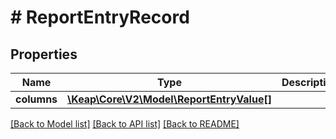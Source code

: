 # # ReportEntryRecord

## Properties

Name | Type | Description | Notes
------------ | ------------- | ------------- | -------------
**columns** | [**\Keap\Core\V2\Model\ReportEntryValue[]**](ReportEntryValue.md) |  | [optional]

[[Back to Model list]](../../README.md#models) [[Back to API list]](../../README.md#endpoints) [[Back to README]](../../README.md)

